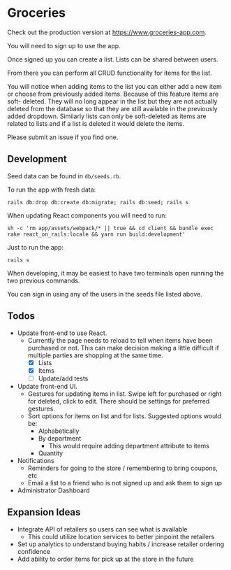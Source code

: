 # Groceries

Check out the production version at <https://www.groceries-app.com>.

You will need to sign up to use the app.

Once signed up you can create a list. Lists can be shared between users.

From there you can perform all CRUD functionality for items for the list.

You will notice when adding items to the list you can either add a new item or
choose from previously added items. Because of this feature items are soft-
deleted. They will no long appear in the list but they are not actually deleted
from the database so that they are still available in the previously added
dropdown. Similarly lists can only be soft-deleted as items are related to lists
and if a list is deleted it would delete the items.

Please submit an issue if you find one.

## Development

Seed data can be found in `db/seeds.rb`.

To run the app with fresh data:

```
rails db:drop db:create db:migrate; rails db:seed; rails s
```

When updating React components you will need to run:

```
sh -c 'rm app/assets/webpack/* || true && cd client && bundle exec rake react_on_rails:locale && yarn run build:development'
```

Just to run the app:

```
rails s
```

When developing, it may be easiest to have two terminals open running the two
previous commands.

You can sign in using any of the users in the seeds file listed above.

## Todos

* Update front-end to use React.
  * Currently the page needs to reload to tell when items have been purchased or
    not. This can make decision making a little difficult if multiple parties
    are shopping at the same time.
    - [x] Lists
    - [x] Items
    - [ ] Update/add tests
* Update front-end UI.
  * Gestures for updating items in list. Swipe left for purchased or right for
    deleted, click to edit. There should be settings for preferred gestures.
  * Sort options for items on list and for lists. Suggested options would be:
    * Alphabetically
    * By department
      * This would require adding department attribute to items
    * Quantity
* Notifications
  * Reminders for going to the store / remembering to bring coupons, etc
  * Email a list to a friend who is not signed up and ask them to sign up
* Administrator Dashboard

## Expansion Ideas

* Integrate API of retailers so users can see what is available
  * This could utilize location services to better pinpoint the retailers
* Set up analytics to understand buying habits / increase retailer ordering
  confidence
* Add ability to order items for pick up at the store in the future
